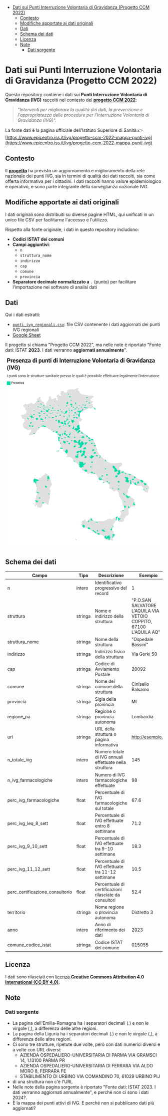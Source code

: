 - [Dati sui Punti Interruzione Volontaria di Gravidanza (Progetto CCM 2022)](#dati-sui-punti-interruzione-volontaria-di-gravidanza-progetto-ccm-2022)
  - [Contesto](#contesto)
  - [Modifiche apportate ai dati originali](#modifiche-apportate-ai-dati-originali)
  - [Dati](#dati)
  - [Schema dei dati](#schema-dei-dati)
  - [Licenza](#licenza)
  - [Note](#note)
    - [Dati sorgente](#dati-sorgente)


# Dati sui Punti Interruzione Volontaria di Gravidanza (Progetto CCM 2022)

Questo repository contiene i dati sui **Punti Interruzione Volontaria di Gravidanza (IVG)** raccolti nel contesto del [**progetto CCM 2022**](https://www.epicentro.iss.it/ivg/progetto-ccm-2022):

>
> *"Interventi per migliorare la qualità dei dati, la prevenzione e l'appropriatezza delle procedure per l'Interruzione Volontaria di Gravidanza (IVG)".*

La fonte dati è la pagina ufficiale dell'Istituto Superiore di Sanità:👉 [https://www.epicentro.iss.it/ivg/progetto-ccm-2022-mappa-punti-ivg](https://www.epicentro.iss.it/ivg/progetto-ccm-2022-mappa-punti-ivg)

## Contesto

Il [**progetto**](https://www.epicentro.iss.it/ivg/progetto-ccm-2022) ha previsto un aggiornamento e miglioramento della rete nazionale dei punti IVG, sia in termini di qualità dei dati raccolti, sia come offerta informativa per i cittadini. I dati raccolti hanno valore epidemiologico e operativo, e sono parte integrante della sorveglianza nazionale IVG.

## Modifiche apportate ai dati originali

I dati originali sono distribuiti su diverse pagine HTML, qui unificati in un unico file CSV per facilitarne l'accesso e l'utilizzo.

Rispetto alla fonte originale, i dati in questo repository includono:

- **Codici ISTAT dei comuni**
- **Campi aggiuntivi**:
  - `n`
  - `struttura_nome`
  - `indirizzo`
  - `cap`
  - `comune`
  - `provincia`
- **Separatore decimale normalizzato a** `.` (punto) per facilitare l'importazione nei software di analisi dati

## Dati

Qui i dati estratti:

- [`punti_ivg_regionali.csv`](data/punti_ivg_regionali.csv): file CSV contenente i dati aggiornati dei punti IVG regionali
- [Google Sheet](https://docs.google.com/spreadsheets/d/1Si80dFrgBhZbTyLq3LMhSOxQYuIWbyJwJjCdDJHoV4o/edit?usp=sharing)

Il progetto si chiama "Progetto CCM 2022", ma nelle note è riportato "Fonte dati: ISTAT **2023**. I dati verranno **aggiornati annualmente**".

![](comuni_punti_ivg.png)

## Schema dei dati

| Campo | Tipo | Descrizione | Esempio |
| --- | --- | --- | --- |
| n | intero | Identificativo progressivo del record | 1 |
| struttura | stringa | Nome e indirizzo della struttura | "P.O.SAN SALVATORE L'AQUILA VIA VETOIO COPPITO, 67100 L'AQUILA AQ" |
| struttura_nome | stringa | Nome della struttura | "Ospedale Bassini" |
| indirizzo | stringa | Indirizzo fisico della struttura | Via Gorki 50 |
| cap | stringa | Codice di Avviamento Postale | 20092 |
| comune | stringa | Nome del comune della struttura | Cinisello Balsamo |
| provincia | stringa | Sigla della provincia | MI |
| regione_pa | stringa | Regione o provincia autonoma | Lombardia |
| url | stringa | URL della struttura o pagina informativa | http://esempio.it |
| n_totale_ivg | intero | Numero totale di IVG annuali effettuate nella struttura | 145 |
| n_ivg_farmacologiche | intero | Numero di IVG farmacologiche effettuate | 98 |
| perc_ivg_farmacologiche | float | Percentuale di IVG farmacologiche sul totale | 67.6 |
| perc_ivg_leq_8_sett | float | Percentuale di IVG effettuate entro 8 settimane | 71.2 |
| perc_ivg_9_10_sett | float | Percentuale di IVG effettuate tra 9-10 settimane | 18.3 |
| perc_ivg_11_12_sett | float | Percentuale di IVG effettuate tra 11-12 settimane | 10.5 |
| perc_certificazione_consultorio | float | Percentuale di certificazioni rilasciate da consultori | 52.4 |
| territorio | stringa | Nome regione o provincia autonoma | Distretto 3 |
| anno | intero | Anno di riferimento dei dati | 2023 |
| comune_codice_istat | stringa | Codice ISTAT del comune | 015055 |

## Licenza

I dati sono rilasciati con [licenza **Creative Commons Attribution 4.0 International (CC BY 4.0)**](LICENSE.md).

## Note

### Dati sorgente

- La pagina dell'Emilia-Romagna ha i separatori decimali (.) e non le virgole (,), a differenza delle altre regioni.
- La pagina della Liguria ha i separatori decimali (.) e non le virgole (,), a differenza delle altre regioni.
- Ci sono tre strutture, ripetute due volte, però con dati numerici diversi e a volte con URL diversi:
  - AZIENDA OSPEDALIERO-UNIVERSITARIA Dl PARMA VIA GRAMSCI 14, 1.13100 PARMA PR
  - AZIENDA OSPEDALIERO-UNIVERSITARIA Dl FERRARA VIA ALDO MORO 8, FERRARA FE
  - STABILIMENTO Dl URBINO VIA COMANDINO 70, 61029 URBINO PIJ
- di una struttura non c'è l'URL
- Nelle note della pagina sorgente è riportato "Fonte dati: ISTAT 2023. I dati verranno aggiornati annualmente", e perché non ci sono i dati 2024?.
- È la mappa dei punti attivi di IVG. E perché non si pubblicano dati più aggiornati?
